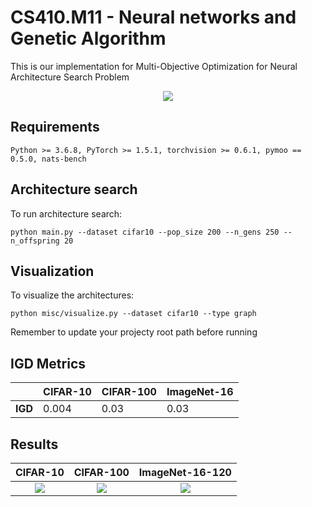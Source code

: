# CS410.M11 - Neural networks and Genetic Algorithm
This is our implementation for Multi-Objective Optimization for Neural Architecture Search Problem

<p align="center">
  <img src="https://github.com/thoithoi58/CS410.M11/blob/master/img/nsga2.png" />
</p>

## Requirements
``` 
Python >= 3.6.8, PyTorch >= 1.5.1, torchvision >= 0.6.1, pymoo == 0.5.0, nats-bench
```
## Architecture search
To run architecture search:
``` shell
python main.py --dataset cifar10 --pop_size 200 --n_gens 250 --n_offspring 20
```
## Visualization
To visualize the architectures:
``` shell
python misc/visualize.py --dataset cifar10 --type graph           
```
Remember to update your projecty root path before running

## IGD Metrics
|     | CIFAR-10 | CIFAR-100 | ImageNet-16 | 
|-----|----------|-----------|-------------|
| **IGD** | 0.004    | 0.03      | 0.03        |

## Results
CIFAR-10                   |  CIFAR-100                | ImageNet-16-120
:-------------------------:|:-------------------------:|:-------------------------:
![](https://github.com/thoithoi58/CS410.M11/blob/master/img/cifar10.gif)  |  ![](https://github.com/thoithoi58/CS410.M11/blob/master/img/cifar100.gif)  |  ![](https://github.com/thoithoi58/CS410.M11/blob/master/img/imagenet.gif)
